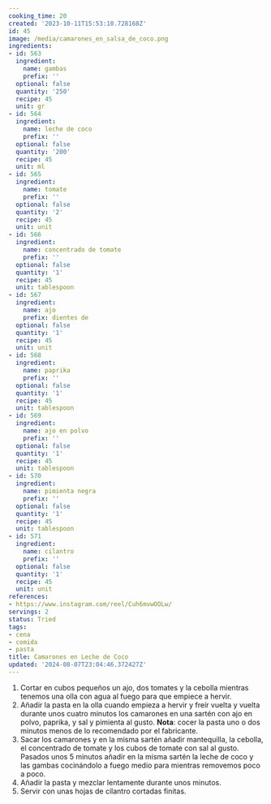 ```yaml
---
cooking_time: 20
created: '2023-10-11T15:53:10.728168Z'
id: 45
image: /media/camarones_en_salsa_de_coco.png
ingredients:
- id: 563
  ingredient:
    name: gambas
    prefix: ''
  optional: false
  quantity: '250'
  recipe: 45
  unit: gr
- id: 564
  ingredient:
    name: leche de coco
    prefix: ''
  optional: false
  quantity: '200'
  recipe: 45
  unit: ml
- id: 565
  ingredient:
    name: tomate
    prefix: ''
  optional: false
  quantity: '2'
  recipe: 45
  unit: unit
- id: 566
  ingredient:
    name: concentrado de tomate
    prefix: ''
  optional: false
  quantity: '1'
  recipe: 45
  unit: tablespoon
- id: 567
  ingredient:
    name: ajo
    prefix: dientes de
  optional: false
  quantity: '1'
  recipe: 45
  unit: unit
- id: 568
  ingredient:
    name: paprika
    prefix: ''
  optional: false
  quantity: '1'
  recipe: 45
  unit: tablespoon
- id: 569
  ingredient:
    name: ajo en polvo
    prefix: ''
  optional: false
  quantity: '1'
  recipe: 45
  unit: tablespoon
- id: 570
  ingredient:
    name: pimienta negra
    prefix: ''
  optional: false
  quantity: '1'
  recipe: 45
  unit: tablespoon
- id: 571
  ingredient:
    name: cilantro
    prefix: ''
  optional: false
  quantity: '1'
  recipe: 45
  unit: unit
references:
- https://www.instagram.com/reel/Cuh6mvwOOLw/
servings: 2
status: Tried
tags:
- cena
- comida
- pasta
title: Camarones en Leche de Coco
updated: '2024-08-07T23:04:46.372427Z'
---
```



1. Cortar en cubos pequeños un ajo, dos tomates y la cebolla mientras tenemos una olla con agua al fuego para que empiece a hervir.
2. Añadir la pasta en la olla cuando empieza a hervir y freír vuelta y vuelta durante unos cuatro minutos los camarones en una sartén con ajo en polvo, paprika, y sal y pimienta al gusto. **Nota**: cocer la pasta uno o dos minutos menos de lo recomendado por el fabricante.
3. Sacar los camarones y en la misma sartén añadir mantequilla, la cebolla, el concentrado de tomate y los cubos de tomate con sal al gusto. Pasados unos 5 minutos añadir en la misma sartén la leche de coco y las gambas cocinándolo a fuego medio para mientras removemos poco a poco.
4. Añadir la pasta y mezclar lentamente durante unos minutos.
5. Servir con unas hojas de cilantro cortadas finitas.

